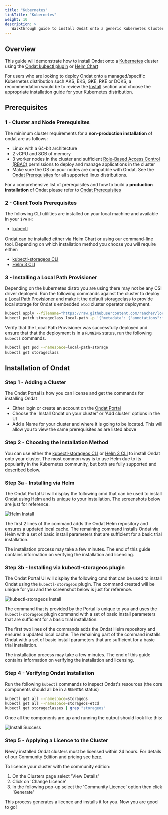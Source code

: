 ```yaml
---
title: "Kubernetes"
linkTitle: "Kubernetes"
weight: 10
description: >
   Walkthrough guide to install Ondat onto a generic Kubernetes Cluster.
---
```

## Overview

This guide will demonstrate how to install Ondat onto a
[Kubernetes](https://kubernetes.io/docs/setup/) cluster using the [Ondat
kubectl plugin](/docs/reference/kubectl-plugin/) or [Helm
Chart](https://helm.sh/docs/intro/install/)
  
For users who are looking to deploy Ondat onto a managed/specific Kubernetes
distribution such AKS, EKS, GKE, RKE or DOKS, a recommendation would be to
review the [Install](https://docs.ondat.io/docs/install/) section and choose
the appropriate installation guide for your Kubernetes distribution.

## Prerequisites

### 1 - Cluster and Node Prerequisites

The minimum cluster requirements for a **non-production installation** of ondat
are as follows:

* Linux with a 64-bit architecture
* 2 vCPU and 8GB of memory
* 3 worker nodes in the cluster and sufficient [Role-Based Access Control
(RBAC)](https://kubernetes.io/docs/reference/access-authn-authz/rbac/)
permissions to deploy and manage applications in the cluster
* Make sure the OS on your nodes are compatible with Ondat. See the [Ondat
Prerequisites](https://docs.ondat.io/docs/prerequisites/) for all supported
linux distributions.

For a comprehensive list of prerequisites and how to build a **production
installation** of Ondat please refer to [Ondat
Prerequisites](https://docs.ondat.io/docs/prerequisites/)

### 2 - Client Tools Prerequisites

The following CLI utilities are installed on your local machine and available
in your `$PATH`:

* [kubectl](https://kubernetes.io/docs/tasks/tools/#kubectl)

Ondat can be installed either via Helm Chart or using our command-line tool.
Depending on which installation method you choose you will require either:

* [kubectl-storageos CLI](/docs/reference/kubectl-plugin/)
* [Helm 3 CLI](https://helm.sh/docs/intro/install/)

### 3 - Installing a Local Path Provisioner

Depending on the kubernetes distro you are using there may not be any CSI
driver deployed. Run the following commands against the cluster to deploy a
[Local Path Provisioner](https://github.com/rancher/local-path-provisioner) and
make it the default storageclass to provide local storage for Ondat's embedded
`etcd` cluster operator deployment.

```bash  
kubectl apply --filename="https://raw.githubusercontent.com/rancher/local-path-provisioner/v0.0.22/deploy/local-path-storage.yaml"
kubectl patch storageclass local-path -p '{"metadata": {"annotations":{"storageclass.kubernetes.io/is-default-class":"true"}}}'
```

Verify that the Local Path Provisioner was successfully deployed and ensure
that that the deployment is in a  `RUNNING` status, run the following `kubectl`
commands.

```bash
kubectl get pod --namespace=local-path-storage
kubectl get storageclass
```

## Installation of Ondat

### Step 1 - Adding a Cluster

The Ondat Portal is how you can license and get the commands for installing Ondat

* Either login or create an account on the [Ondat Portal](https://portal.ondat.io/)
* Choose the 'Install Ondat on your cluster' or 'Add cluster' options in the UI
* Add a Name for your cluster and where it is going to be located. This will
allow you to view the same prerequisites as are listed above

### Step 2 - Choosing the Installation Method

You can use either the [kubectl-storageos CLI](/docs/reference/kubectl-plugin/)
or [Helm 3 CLI](https://helm.sh/docs/intro/install/) to install Ondat onto your
cluster.  The most common way is to use Helm due to its popularity in the
Kubernetes community, but both are fully supported and described below.

### Step 3a - Installing via Helm

The Ondat Portal UI will display the following cmd that can be used to install
Ondat using Helm and is unique to your installation. The screenshots below are
just for reference.

![Helm Install](/images/docs/install/HelmInstall.png)

The first 2 lines of the command adds the Ondat Helm repository and ensures a updated local cache.  The remaining command installs Ondat via Helm with a set of basic install parameters that are sufficient for a basic trial installation.

The installation process may take a few minutes. The end of this guide contains information on verifying the installation and licensing.

### Step 3b - Installing via kubectl-storageos plugin

The Ondat Portal UI will display the following cmd that can be used to install Ondat using the `kubectl-storageos` plugin.  The command created will be unique for you and the screenshot below is just for reference.

![kubectl-storageos Install](/images/docs/install/PluginInstall.png)

The command that is provided by the Portal is unique to you and uses the `kubectl-storageos` plugin command with a set of basic install parameters that are sufficient for a basic trial installation. 

The first two lines of the commands adds the Ondat Helm repository and ensures a updated local cache.  The remaining part of the command installs Ondat with a set of basic install
parameters that are sufficient for a basic trial installation.

The installation process may take a few minutes. The end of this guide contains information on verifying the installation and licensing.

### Step 4 - Verifying Ondat Installation

Run the following `kubectl` commands to inspect Ondat's resources (the core
components should all be in a `RUNNING` status)

```bash
kubectl get all --namespace=storageos
kubectl get all --namespace=storageos-etcd
kubectl get storageclasses | grep "storageos"
```

Once all the components are up and running the output should look like this:

![Install Success](/images/docs/install/InstallSuccess.png)

### Step 5 - Applying a Licence to the Cluster

Newly installed Ondat clusters must be licensed within 24 hours. For details of
our Community Edition and pricing see [here](https://www.ondat.io/pricing).

To licence your cluster with the community edition:

1. On the Clusters page select 'View Details'
1. Click on 'Change Licence'
1. In the following pop-up select the 'Community Licence' option then click 'Generate'

This process generates a licence and installs it for you. Now you are good to
go!
